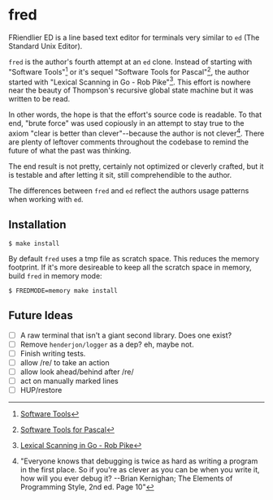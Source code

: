 # fred

FRiendlier ED is a line based text editor for terminals very similar to `ed` (The Standard Unix Editor).

`fred` is the author's fourth attempt at an `ed` clone. Instead of starting with "Software Tools"[^1] or it's sequel "Software Tools for Pascal"[^2], the author started with "Lexical Scanning in Go - Rob Pike"[^3]. This effort is nowhere near the beauty of Thompson's recursive global state machine but it was written to be read.

In other words, the hope is that the effort's source code is readable. To that end, "brute force" was used copiously in an attempt to stay true to the axiom "clear is better than clever"--because the author is not clever[^4]. There are plenty of leftover comments throughout the codebase to remind the future of what the past was thinking.

The end result is not pretty, certainly not optimized or cleverly crafted, but it is testable and after letting it sit, still comprehendible to the author.

The differences between `fred` and `ed` reflect the authors usage patterns when working with `ed`.

## Installation

`$ make install`

By default `fred` uses a tmp file as scratch space. This reduces the memory footprint. If it's more desireable to keep all the scratch space in memory, build `fred` in memory mode:

`$ FREDMODE=memory make install`

## Future Ideas

- [ ] A raw terminal that isn't a giant second library. Does one exist?
- [ ] Remove `henderjon/logger` as a dep? eh, maybe not.
- [ ] Finish writing tests.
- [ ] allow /re/ to take an action
- [ ] allow look ahead/behind after /re/
- [ ] act on manually marked lines
- [ ] HUP/restore

[^1]: [Software Tools](https://a.co/d/57j2eG0)
[^2]: [Software Tools for Pascal](https://a.co/d/jllgMxg)
[^3]: [Lexical Scanning in Go - Rob Pike](https://www.youtube.com/watch?v=HxaD_trXwRE)
[^4]: "Everyone knows that debugging is twice as hard as writing a program in the first place. So if you're as clever as you can be when you write it, how will you ever debug it? --Brian Kernighan; The Elements of Programming Style, 2nd ed. Page 10"
